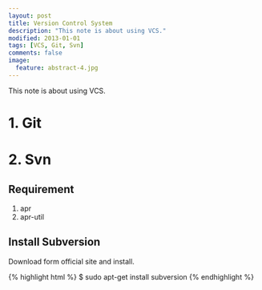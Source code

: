 ```yaml
---
layout: post
title: Version Control System
description: "This note is about using VCS."
modified: 2013-01-01
tags: [VCS, Git, Svn]
comments: false
image:
  feature: abstract-4.jpg
---
```


This note is about  using VCS.

# 1. Git

# 2. Svn

## Requirement

1. apr
2. apr-util

## Install Subversion

Download form official site and install.


{% highlight html %}
$ sudo apt-get install subversion
{% endhighlight %}

